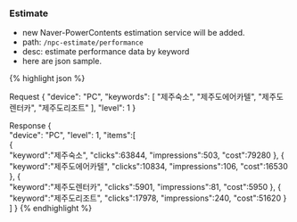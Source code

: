 ### Estimate
 * new Naver-PowerContents estimation service will be added.
 * path: `/npc-estimate/performance`
 * desc: estimate performance data by keyword
 * here are json sample.
   
{% highlight json %}

Request
{
  "device": "PC",
  "keywords": [
    "제주숙소",
    "제주도에어카텔",
    "제주도렌터카",
    "제주도리조트"
  ],
  "level": 1
}

Response
{  
   "device": "PC",
   "level": 1,
   "items":[  
      {  
         "keyword":"제주숙소",
         "clicks":63844,
         "impressions":503,
         "cost":79280
      },
      {  
         "keyword":"제주도에어카텔",
         "clicks":10834,
         "impressions":106,
         "cost":16530
      },
      {  
         "keyword":"제주도렌터카",
         "clicks":5901,
         "impressions":81,
         "cost":5950
      },
      {  
         "keyword":"제주도리조트",
         "clicks":17978,
         "impressions":240,
         "cost":51620
      }
   ]
}
{% endhighlight %}
